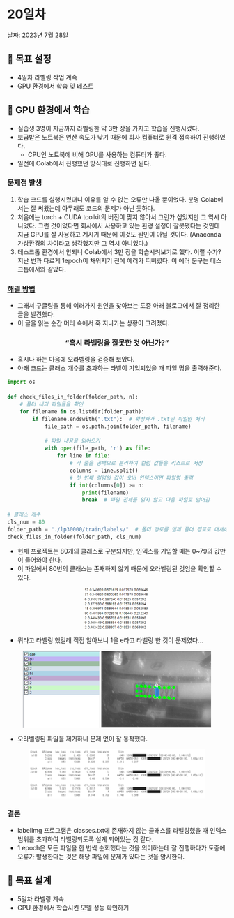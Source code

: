 # 20일차

날짜: 2023년 7월 28일

## **📌 목표 설정**

- 4일차 라벨링 작업 계속
- GPU 환경에서 학습 및 테스트

## **📌 GPU 환경에서 학습**

- 실습생 3명이 지금까지 라벨링한 약 3만 장을 가지고 학습을 진행시켰다.
- 보급받은 노트북은 연산 속도가 낮기 때문에 회사 컴퓨터로 원격 접속하여 진행하였다.
    - CPU인 노트북에 비해 GPU를 사용하는 컴퓨터가 좋다.
- 일전에 Colab에서 진행했던 방식대로 진행하면 된다.

### 문제점 발생

1. 학습 코드를 실행시켰더니 이유를 알 수 없는 오류만 나올 뿐이었다. 
분명 Colab에서는 잘 써왔는데 아무래도 코드의 문제가 아닌 듯하다.
2. 처음에는 torch + CUDA toolkit의 버전이 맞지 않아서 그런가 싶었지만 그 역시 아니었다.
 그런 것이었다면 회사에서 사용하고 있는 환경 설정이 잘못됐다는 것인데 지금 GPU를 잘 사용하고 계시기 때문에 이것도 원인이 아닐 것이다. (Anaconda 가상환경의 차이라고 생각했지만 그 역시 아니었다.)
3. 데스크톱 환경에서 안되니 Colab에서 3만 장을 학습시켜보기로 했다. 
이럴 수가? 지난 번과 다르게 1epoch이 채워지기 전에 에러가 떠버렸다. 
이 에러 문구는 데스크톱에서와 같았다.

### [해결 방법](https://brstar96.github.io/devlog/shoveling/2020-01-03-device_error_summary/)

- 그래서 구글링을 통해 여러가지 원인을 찾아보는 도중 아래 블로그에서 잘 정리한 글을 발견했다.
- 이 글을 읽는 순간 머리 속에서 훅 지나가는 상황이 그려졌다.


<h3 align="center">
    “혹시 라벨링을 잘못한 것 아닌가?”
</h3>

- 혹시나 하는 마음에 오라벨링을 검증해 보았다.
- 아래 코드는 클래스 개수를 초과하는 라벨이 기입되었을 때 파일 명을 출력해준다.

```python
import os

def check_files_in_folder(folder_path, n):
    # 폴더 내의 파일들을 확인
    for filename in os.listdir(folder_path):
        if filename.endswith(".txt"):  # 확장자가 .txt인 파일만 처리
            file_path = os.path.join(folder_path, filename)

            # 파일 내용을 읽어오기
            with open(file_path, 'r') as file:
                for line in file:
                    # 각 줄을 공백으로 분리하여 컬럼 값들을 리스트로 저장
                    columns = line.split()
                    # 첫 번째 컬럼의 값이 오버 인덱스이면 파일명 출력
                    if int(columns[0]) >= n:
                        print(filename)
                        break  # 파일 전체를 읽지 않고 다음 파일로 넘어감

# 클래스 개수
cls_num = 80
folder_path = "./lp30000/train/labels/"  # 폴더 경로를 실제 폴더 경로로 대체해야 합니다.
check_files_in_folder(folder_path, cls_num)
```

- 현재 프로젝트는 80개의 클래스로 구분되지만, 인덱스를 기입할 때는 0~79의 값만이 들어와야 한다.
- 이 파일에서 80번의 클래스는 존재하지 않기 때문에 오라벨링된 것임을 확인할 수 있다.

<p align="center">
  <img src="./img/0728/0728_1.png" align="center" width="30%">
</p>

- 뭐라고 라벨링 했길래 직접 알아보니 1을 e라고 라벨링 한 것이 문제였다…

<p align="center">
  <img src="./img/0728/0728_2.png" align="center" width="35%">
  <img src="./img/0728/0728_3.png" align="center" width="50%">
</p>

- 오라벨링된 파일을 제거하니 문제 없이 잘 동작했다.

<p align="center">
    <img src="./img/0728/0728_4.png" align="center" width="80%">
</p>

### 결론

- labelImg 프로그램은 classes.txt에 존재하지 않는 클래스를 라벨링했을 때 인덱스 범위를 초과하여 라벨링되도록 설계 되어있는 것 같다.
- 1 epoch은 모든 파일을 한 번씩 순회했다는 것을 의미하는데 잘 진행하다가 도중에 오류가 발생한다는 것은 해당 파일에 문제가 있다는 것을 암시한다.

## **📌 목표 설계**

- 5일차 라벨링 계속
- GPU 환경에서 학습시킨 모델 성능 확인하기